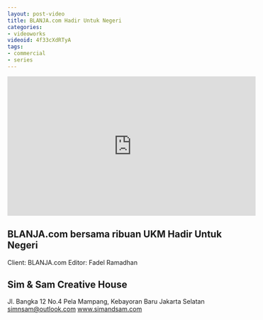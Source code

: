 ```yaml
---
layout: post-video
title: BLANJA.com Hadir Untuk Negeri
categories:
- videoworks
videoid: 4f33cXdRTyA
tags:
- commercial
- series
---
```


<iframe width="560" height="315" src="https://www.youtube.com/embed/4f33cXdRTyA" frameborder="0" allow="autoplay; encrypted-media" allowfullscreen></iframe>

## BLANJA.com bersama ribuan UKM Hadir Untuk Negeri
Client: BLANJA.com
Editor: Fadel Ramadhan

## Sim & Sam Creative House
Jl. Bangka 12 No.4
Pela Mampang, Kebayoran Baru
Jakarta Selatan
simnsam@outlook.com
www.simandsam.com
